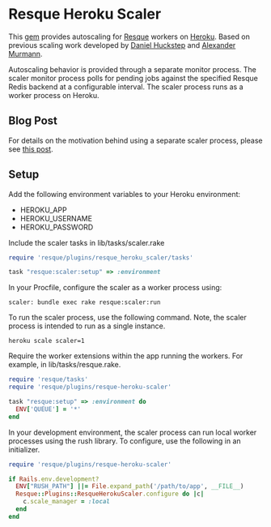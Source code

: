 Resque Heroku Scaler
====================

This [gem][rg] provides autoscaling for [Resque][rq] workers on [Heroku][hk].
Based on previous scaling work developed by [Daniel Huckstep][dh] and
[Alexander Murmann][am].

Autoscaling behavior is provided through a separate monitor process. The
scaler monitor process polls for pending jobs against the specified Resque
Redis backend at a configurable interval. The scaler process runs as a worker
process on Heroku.

Blog Post
---------

For details on the motivation behind using a separate scaler process, please
see [this post][ad].

Setup
-----

Add the following environment variables to your Heroku environment:

* HEROKU_APP
* HEROKU_USERNAME
* HEROKU_PASSWORD

Include the scaler tasks in lib/tasks/scaler.rake

```ruby
require 'resque/plugins/resque_heroku_scaler/tasks'

task "resque:scaler:setup" => :environment
```

In your Procfile, configure the scaler as a worker process using:

```
scaler: bundle exec rake resque:scaler:run
```

To run the scaler process, use the following command. Note, the scaler process
is intended to run as a single instance.

```
heroku scale scaler=1
```

Require the worker extensions within the app running the workers. For example,
in lib/tasks/resque.rake.

```ruby
require 'resque/tasks'
require 'resque/plugins/resque-heroku-scaler'

task "resque:setup" => :environment do
  ENV['QUEUE'] = '*'
end
```

In your development environment, the scaler process can run local worker
processes using the rush library. To configure, use the following in
an initializer.

```ruby
require 'resque/plugins/resque-heroku-scaler'

if Rails.env.development?
  ENV["RUSH_PATH"] ||= File.expand_path('/path/to/app', __FILE__)
  Resque::Plugins::ResqueHerokuScaler.configure do |c|
    c.scale_manager = :local
  end
end
```

[rg]: http://rubygems.org/gems/resque-heroku-scaler
[rq]: http://github.com/defunkt/resque
[hk]: http://devcenter.heroku.com/articles/cedar
[dh]: http://verboselogging.com/2010/07/30/auto-scale-your-resque-workers-on-heroku
[am]: http://github.com/ajmurmann/resque-heroku-autoscaler
[ad]: http://www.dunnington.net/entry/autoscale-resque-workers-on-heroku